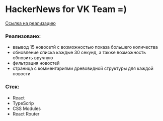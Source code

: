 # HackerNews for VK Team =)

<a href = "https://hacker-news-7aiv.vercel.app/" target="_blank">Ссылка на реализацию <a/>
### Реализовано:
+ ввывод 15 новосетй с возможностью показа большего количества
+ обновление списка каждые 30 секунд, а также возможность обновить вручную
+ фильтрация новостей
+ страница с комментариями древовидной структуры для каждой новости

### Стек:
+ React
+ TypeScrip
+ CSS Modules
+ React Router

